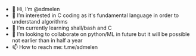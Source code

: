 - 👋 Hi, I’m @sdmelen
- 👀 I’m interested in C coding as it's fundamental language in order to understand algorithms
- 🌱 I’m currently learning shall/bash and C
- 💞️ I’m looking to collaborate on python/ML in future but it will be possible not earlier than in half a year
- 📫 How to reach me: t.me/sdmelen

<!---
sdmelen/sdmelen is a ✨ special ✨ repository because its `README.md` (this file) appears on your GitHub profile.
You can click the Preview link to take a look at your changes.
--->
